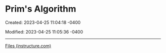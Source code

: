 # Prim's Algorithm

Created: 2023-04-25 11:04:18 -0400

Modified: 2023-04-25 11:05:36 -0400

---

[Files (instructure.com)](https://umd.instructure.com/courses/1338797/files/folder/Ppt%20Slides/week12%3A%20Spanning%20Trees?preview=72910694)
